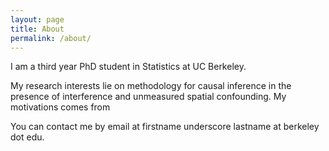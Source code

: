 ```yaml
---
layout: page
title: About
permalink: /about/
---
```


I am a third year PhD student in Statistics at UC Berkeley.

My research interests lie on methodology for causal inference in the presence of interference and unmeasured spatial confounding. My motivations comes from 

You can contact me by email at firstname underscore lastname at berkeley dot edu.
